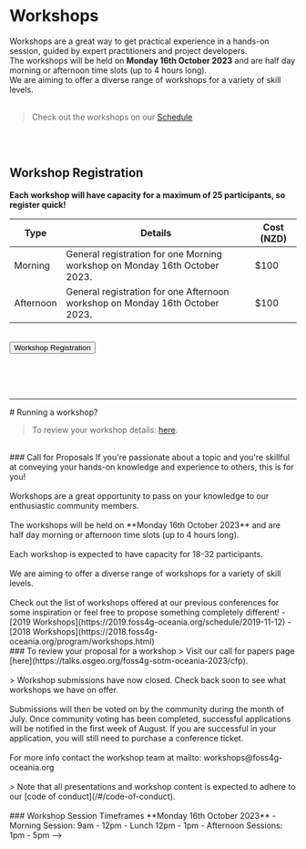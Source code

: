 # Workshops

Workshops are a great way to get practical experience in a hands-on session, guided by expert practitioners and project developers.
<br /> 
The workshops will be held on **Monday 16th October 2023** and are half day morning or
afternoon time slots (up to 4 hours long).
<br />
We are aiming to offer a diverse range of workshops for a variety of skill levels.
<br/><br />

> Check out the workshops on our [Schedule](https://2023.foss4g-oceania.org/#/program)


<br /><br />


## Workshop Registration

**Each workshop will have capacity for a maximum of 25 participants, so register quick!**

| Type                  | Details                                                                                                                   | Cost (NZD) |
| --------------------- | ------------------------------------------------------------------------------------------------------------------------- | ---------- |
| Morning               | General registration for one Morning workshop on Monday 16th October 2023.                                                | $100       |
| Afternoon             | General registration for one Afternoon workshop on Monday 16th October 2023.                                              | $100       |


<br />
<button target="https://ti.to/osgeo-oceania/foss4g-sotm-oceania-2023-workshops">
    Workshop Registration
</button>

<br /><br /><br />
<hr />
# Running a workshop?
<br />


> To review your workshop details: [here](https://talks.osgeo.org/foss4g-sotm-oceania-2023/cfp).


<!-->
<br />
### Call for Proposals

If you're passionate about a topic and you're skillful at conveying your hands-on knowledge and
experience to others, this is for you!
<br /><br />
Workshops are a great opportunity to pass on your knowledge to our enthusiastic community
members.
<br /><br />
The workshops will be held on **Monday 16th October 2023** and are half day morning or
afternoon time slots (up to 4 hours long).
<br /><br />
Each workshop is expected to have capacity for 18-32 participants.
<br /><br />
We are aiming to offer a diverse range of workshops for a variety of skill levels.
<br /><br />
Check out the list of workshops offered at our previous conferences for some inspiration or feel free
to propose something completely different!

- [2019 Workshops](https://2019.foss4g-oceania.org/schedule/2019-11-12)
- [2018 Workshops](https://2018.foss4g-oceania.org/program/workshops.html)

<br />
### To review your proposal for a workshop

> Visit our call for papers page [here](https://talks.osgeo.org/foss4g-sotm-oceania-2023/cfp).

<br /><br />
> Workshop submissions have now closed. Check back soon to see what workshops we have on offer. 

<br /><br />
Submissions will then be voted on by the community during the month of July. Once community voting has been completed, successful applications will be notified in the first week of August. If you are successful in your application, you will still need to purchase a conference ticket.
<br /><br />
For more info contact the workshop team at mailto: workshops@foss4g-oceania.org
<br /><br />

> Note that all presentations and workshop content is expected to adhere to our [code of conduct](/#/code-of-conduct).

<br /><br />
### Workshop Session Timeframes

**Monday 16th October 2023**
- Morning Session: 9am - 12pm
- Lunch 12pm - 1pm
- Afternoon Sessions: 1pm - 5pm
-->
